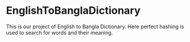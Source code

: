 # EnglishToBanglaDictionary

This is our project of English to Bangla Dictionary. Here perfect hashing is used to search for words and their meaning. 